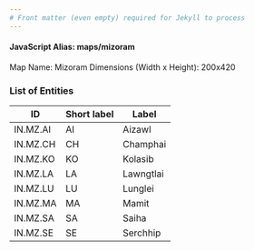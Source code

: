 ```yaml
---
# Front matter (even empty) required for Jekyll to process
---
```


#### JavaScript Alias: maps/mizoram

Map Name: Mizoram
Dimensions (Width x Height): 200x420





### List of Entities

ID | Short label | Label
---|---|---|
IN.MZ.AI|AI|Aizawl
IN.MZ.CH|CH|Champhai
IN.MZ.KO|KO|Kolasib
IN.MZ.LA|LA|Lawngtlai
IN.MZ.LU|LU|Lunglei
IN.MZ.MA|MA|Mamit
IN.MZ.SA|SA|Saiha
IN.MZ.SE|SE|Serchhip

